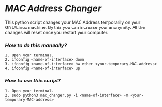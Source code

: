 # _MAC Address Changer_

This python script changes your MAC Address temporarily on your GNU/Linux machine.
By this you can increase your anonymity.
All the changes will reset once you restart your computer.

### _How to do this manually?_
```
1. Open your terminal.
2. ifconfig <name-of-interface> down
3. ifconfig <name-of-interface> hw ether <your-temporary-MAC-address>
4. ifconfig <name-of-interface> up
```


### _How to use this script?_
```
1. Open your terminal.
2. sudo python3 mac_changer.py -i <name-of-interface> -m <your-temporary-MAC-address>
```
